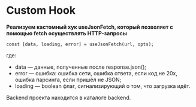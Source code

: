# Custom Hook

**Реализуем кастомный хук useJsonFetch, который позволяет с помощью fetch осуществлять HTTP-запросы**

```
const [data, loading, error] = useJsonFetch(url, opts);

```

где:
-  data — данные, полученные после response.json();
-  error — ошибка: ошибка сети, ошибка ответа, если код не 20x, ошибка парсинга, если пришёл не JSON;
-  loading — boolean флаг, сигнализирующий о том, что загрузка идёт.

Backend проекта находится в каталоге backend.
